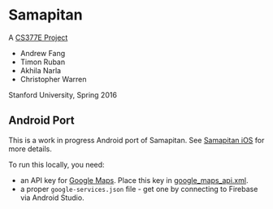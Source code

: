 # Samapitan
A [CS377E Project](http://andrewbfang.com/samapitan)

* Andrew Fang
* Timon Ruban
* Akhila Narla
* Christopher Warren

Stanford University, Spring 2016

## Android Port

This is a work in progress Android port of Samapitan. See
[Samapitan iOS](https://github.com/andrewfang/samapitan) for more details.

To run this locally, you need:

- an API key for [Google Maps](https://developers.google.com/maps/documentation/android-api/intro). Place this key in [google_maps_api.xml](https://github.com/andrewfang/samapitan-android/blob/master/app/src/main/res/values/google_maps_api.xml).
- a proper `google-services.json` file - get one by connecting to Firebase via
  Android Studio.
